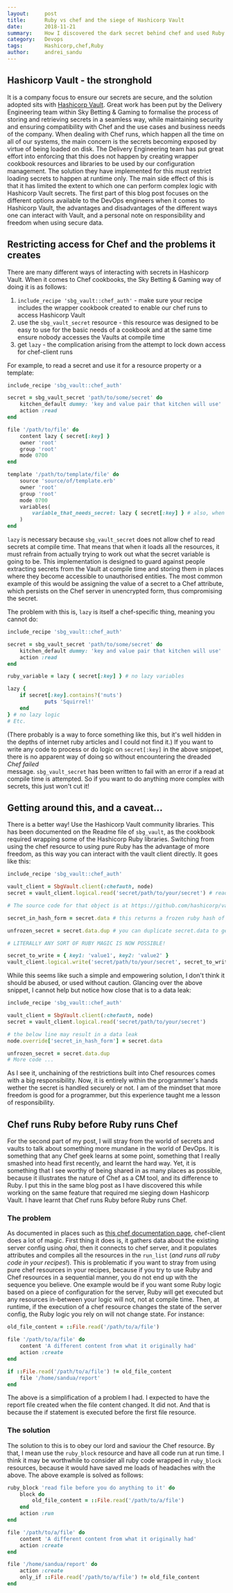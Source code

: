```yaml
---
layout:     post
title:      Ruby vs chef and the siege of Hashicorp Vault
date:       2018-11-21
summary:    How I discovered the dark secret behind chef and used Ruby to harness the power of Hashicorp Vault
category:   Devops
tags:       Hashicorp,chef,Ruby
author:     andrei_sandu
---
```

## Hashicorp Vault - the stronghold

It is a company focus to ensure our secrets are secure, and the solution adopted sits with [Hashicorp Vault](https://www.vaultproject.io/).
Great work has been put by the Delivery Engineering team within Sky Betting & Gaming to formalise the process of storing and retrieving
secrets in a seamless way, while maintaining security and ensuring compatibility with Chef and the use cases and business needs of the
company. When dealing with Chef runs, which happen all the time on all of our systems, the main concern is the secrets becoming exposed
by virtue of being loaded on disk. The Delivery Engineering team has put great effort into enforcing that this does not happen
by creating wrapper cookbook resources and libraries to be used by our configuration management. The solution they have implemented for this must restrict loading
secrets to happen at runtime only. The main side effect of this is that it has limited the extent to which one can perform complex logic with Hashicorp Vault
secrets. The first part of this blog post focuses on the different options available to the DevOps engineers when it comes to Hashicorp Vault, the advantages and
disadvantages of the different ways one can interact with Vault, and a personal note on responsibility and freedom when using secure data.

## Restricting access for Chef and the problems it creates

There are many different ways of interacting with secrets in Hashicorp Vault. When it comes to Chef cookbooks, the Sky Betting & Gaming way of doing it is as follows:
 1. `include_recipe 'sbg_vault::chef_auth'` - make sure your recipe includes the wrapper cookbook created to enable our chef runs to access Hashicorp Vault
 2. use the `sbg_vault_secret` resource - this resource was designed to be easy to use for the basic needs of a cookbook and at the same time ensure nobody
 accesses the Vaults at compile time
 3. get `lazy` - the complication arising from the attempt to lock down access for chef-client runs

For example, to read a secret and use it for a resource property or a template:
```ruby
include_recipe 'sbg_vault::chef_auth'

secret = sbg_vault_secret 'path/to/some/secret' do
    kitchen_default dummy: 'key and value pair that kitchen will use'
    action :read
end

file '/path/to/file' do
    content lazy { secret[:key] }
    owner 'root'
    group 'root'
    mode 0700
end

template '/path/to/template/file' do
    source 'source/of/template.erb'
    owner 'root'
    group 'root'
    mode 0700
    variables(
        variable_that_needs_secret: lazy { secret[:key] } # also, when you use that variable you need to do <%= @variable_that_needs_secret.call %>
    )
end
```
`lazy` is necessary because `sbg_vault_secret` does not allow chef to read secrets at compile time. That means that when it loads all the resources, it must
refrain from actually trying to work out what the secret variable is going to be. This implementation is designed to guard against people extracting secrets from
the Vault at compile time and storing them in places where they become accessible to unauthorised entities. The most common example of this would be assigning the
value of a secret to a Chef attribute, which persists on the Chef server in unencrypted form, thus compromising the secret.

The problem with this is, `lazy` is itself a chef-specific thing, meaning you cannot do:
```ruby
include_recipe 'sbg_vault::chef_auth'

secret = sbg_vault_secret 'path/to/some/secret' do
    kitchen_default dummy: 'key and value pair that kitchen will use'
    action :read
end

ruby_variable = lazy { secret[:key] } # no lazy variables

lazy {
    if secret[:key].contains?('nuts')
            puts 'Squirrel!'
    end
} # no lazy logic
# Etc.
```
(There probably is a way to force something like this, but it's well hidden in the depths of internet ruby articles and I could not find it.) If you want to write
any code to process or do logic on `secret[:key]` in the above snippet, there is no apparent way of doing so without encountering the dreaded _Chef failed_  
message.  `sbg_vault_secret` has been written to fail with an error if a read at compile time is attempted. So if you want to do anything more complex with secrets, this just won't cut it!

## Getting around this, and a caveat...

There is a better way! Use the Hashicorp Vault community libraries. This has been documented on the Readme file of `sbg_vault`, as the cookbook required wrapping
some of the Hashicorp Ruby libraries. Switching from using the chef resource to using pure Ruby has the advantage of more freedom, as this way you can interact
with the vault client directly. It goes like this:

```ruby
include_recipe 'sbg_vault::chef_auth'

vault_client = SbgVault.client(:chefauth, node)
secret = vault_client.logical.read('secret/path/to/your/secret') # read this, even at compile time! This method returns a Vault::Secret ruby object

# The source code for that object is at https://github.com/hashicorp/vault-ruby/blob/master/lib/vault/api/secret.rb

secret_in_hash_form = secret.data # this returns a frozen ruby hash of the secret from hashicorp vault

unfrozen_secret = secret.data.dup # you can duplicate secret.data to get a ruby hash that you can then modify

# LITERALLY ANY SORT OF RUBY MAGIC IS NOW POSSIBLE!

secret_to_write = { key1: 'value1', key2: 'value2' }
vault_client.logical.write('secret/path/to/your/secret', secret_to_write) # this is how you write to hashicorp vault
```

While this seems like such a simple and empowering solution, I don't think it should be abused, or used without caution. Glancing over the above snippet, I cannot
help but notice how close that is to a data leak:

```ruby
include_recipe 'sbg_vault::chef_auth'

vault_client = SbgVault.client(:chefauth, node)
secret = vault_client.logical.read('secret/path/to/your/secret')

# the below line may result in a data leak
node.override['secret_in_hash_form'] = secret.data

unfrozen_secret = secret.data.dup
# More code ...
```

As I see it, unchaining of the restrictions built into Chef resources comes with a big responsibility. Now, it is entirely within the programmer's hands wether
the secret is handled securely or not. I am of the mindset that more freedom is good for a programmer, but this experience taught me a lesson of responsibility.

## Chef runs Ruby before Ruby runs Chef

For the second part of my post, I will stray from the world of secrets and vaults to talk about something more mundane in the world of DevOps. It is something
that any Chef geek learns at some point, something that I really smashed into head first recently, and learnt the hard way. Yet, it is something that I see worthy
of being shared in as many places as possible, because it illustrates the nature of Chef as a CM tool, and its difference to Ruby. I put this in the same blog
post as I have discovered this while working on the same feature that required me sieging down Hashicorp Vault. I have learnt that Chef runs Ruby before Ruby runs
Chef.

### The problem
As documented in places such as [this chef documentation page](https://docs.chef.io/chef_client_overview.html), chef-client does a lot of magic. First thing it
does is, it gathers data about the existing server config using _ohai_, then it connects to chef server, and it populates attributes and compiles all the
resources in the `run_list` (*and runs all ruby code in your recipes!*). This is problematic if you want to stray from using pure chef resources in your recipes,
because if you try to use Ruby and Chef resources in a sequential manner, you do not end up with the sequence you believe. One example would be if you want some
Ruby logic based on a piece of configuration for the server, Ruby will get executed but any resources in-between your logic will not, not at compile time. Then,
at runtime, if the execution of a chef resource changes the state of the server config, the Ruby logic you rely on will not change state. For instance:

```ruby
old_file_content = ::File.read('/path/to/a/file')

file '/path/to/a/file' do
    content 'A different content from what it originally had'
    action :create
end

if ::File.read('/path/to/a/file') != old_file_content
    file '/home/sandua/report'
end
```
The above is a simplification of a problem I had. I expected to have the report file created when the file content changed. It did not. And that is because the if
statement is executed before the first file resource.

### The solution
The solution to this is to obey our lord and saviour the Chef resource. By that, I mean use the `ruby_block` resource and have all code run at run time. I think
it may be worthwhile to consider all ruby code wrapped in `ruby_block` resources, because it would have saved me loads of headaches with the above. The above
example is solved as follows:

```ruby
ruby_block 'read file before you do anything to it' do
    block do
        old_file_content = ::File.read('/path/to/a/file')
    end
    action :run
end

file '/path/to/a/file' do
    content 'A different content from what it originally had'
    action :create
end

file '/home/sandua/report' do
    action :create
    only_if ::File.read('/path/to/a/file') != old_file_content
end
```
